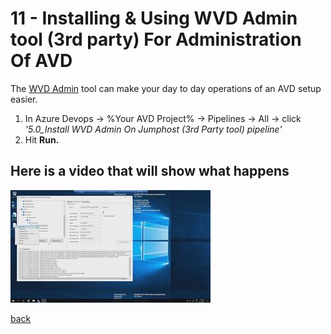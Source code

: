 # 11 - Installing & Using WVD Admin tool (3rd party) For Administration Of AVD

The [WVD Admin]([https://link](https://blog.itprocloud.de/Windows-Virtual-Desktop-Admin/)) tool can make your day to day operations of an AVD setup easier.

1. In Azure Devops -> %Your AVD Project% -> Pipelines -> All -> click *'5.0_Install WVD Admin On Jumphost (3rd Party tool) pipeline'*  
2. Hit **Run.**

## Here is a video that will show what happens

[![Using azure image builder pipeline](./wvdadmin.jpg)](https://youtu.be/m9f2HjdHlBY)

[back](../../README.md)

